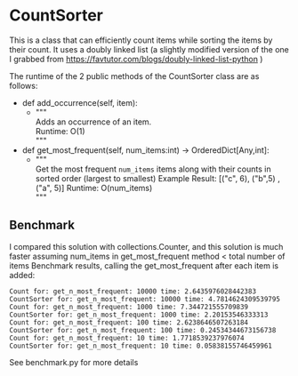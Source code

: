# CountSorter
This is a class that can efficiently count items while sorting the items by their count. It uses a doubly linked list (a slightly modified version of the one I grabbed from https://favtutor.com/blogs/doubly-linked-list-python )

The runtime of the 2 public methods of the CountSorter class are as follows:

* def add_occurrence(self, item):   
  * """  
  Adds an occurrence of an item.  
  Runtime: O(1)  
  """
* def get_most_frequent(self, num_items:int) -> OrderedDict[Any,int]:  
  * """  
  Get the most frequent `num_items` items along with their counts in sorted order (largest to smallest)
  Example Result: [("c", 6), ("b",5) , ("a", 5)]
  Runtime: O(num_items)  
  """

## Benchmark
I compared this solution with collections.Counter, and this solution is much faster assuming num_items in get_most_frequent method < total number of items 
Benchmark results, calling the get_most_frequent after each item is added:
```
Count for: get_n_most_frequent: 10000 time: 2.6435976028442383
CountSorter for: get_n_most_frequent: 10000 time: 4.7814624309539795
Count for: get_n_most_frequent: 1000 time: 7.344721555709839
CountSorter for: get_n_most_frequent: 1000 time: 2.20153546333313
Count for: get_n_most_frequent: 100 time: 2.6238646507263184
CountSorter for: get_n_most_frequent: 100 time: 0.24534344673156738
Count for: get_n_most_frequent: 10 time: 1.7718539237976074
CountSorter for: get_n_most_frequent: 10 time: 0.05838155746459961
```
See benchmark.py for more details